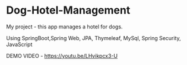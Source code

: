 # Dog-Hotel-Management
My project  -  this app manages a hotel for dogs.

Using SpringBoot,Spring Web, JPA, Thymeleaf, MySql, Spring Security, JavaScript

DEMO VIDEO - https://youtu.be/LHvikpcx3-U 
